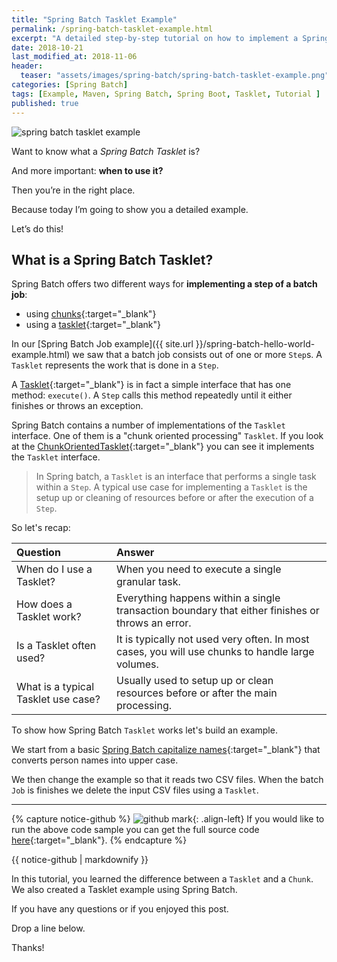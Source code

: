 ```yaml
---
title: "Spring Batch Tasklet Example"
permalink: /spring-batch-tasklet-example.html
excerpt: "A detailed step-by-step tutorial on how to implement a Spring Batch Tasklet using Spring Boot and Maven."
date: 2018-10-21
last_modified_at: 2018-11-06
header:
  teaser: "assets/images/spring-batch/spring-batch-tasklet-example.png"
categories: [Spring Batch]
tags: [Example, Maven, Spring Batch, Spring Boot, Tasklet, Tutorial ]
published: true
---
```


<img src="{{ site.url }}/assets/images/spring-batch/spring-batch-tasklet-example.png" alt="spring batch tasklet example" class="align-right title-image">

Want to know what a _Spring Batch Tasklet_ is?

And more important: **when to use it?**

Then you’re in the right place.

Because today I’m going to show you a detailed example.

Let’s do this!

## What is a Spring Batch Tasklet?

Spring Batch offers two different ways for **implementing a step of a batch job**:
* using [chunks](https://docs.spring.io/spring-batch/4.0.x/reference/html/step.html#chunkOrientedProcessing){:target="_blank"}
* using a [tasklet](https://docs.spring.io/spring-batch/4.0.x/reference/html/step.html#taskletStep){:target="_blank"}

In our [Spring Batch Job example]({{ site.url }}/spring-batch-hello-world-example.html) we saw that a batch job consists out of one or more `Step`s. A `Tasklet` represents the work that is done in a `Step`.

A [Tasklet](https://docs.spring.io/spring-batch/trunk/apidocs/org/springframework/batch/core/step/tasklet/Tasklet.html){:target="_blank"} is in fact a simple interface that has one method: `execute()`. A `Step` calls this method repeatedly until it either finishes or throws an exception.

Spring Batch contains a number of implementations of the `Tasklet` interface. One of them is a "chunk oriented processing" `Tasklet`. If you look at the [ChunkOrientedTasklet](https://docs.spring.io/spring-batch/trunk/apidocs/org/springframework/batch/core/step/item/ChunkOrientedTasklet.html){:target="_blank"} you can see it implements the `Tasklet` interface.

> In Spring batch, a `Tasklet` is an interface that performs a single task within a `Step`. A typical use case for implementing a `Tasklet` is the setup up or cleaning of resources before or after the execution of a `Step`.

So let's recap:

| Question                            | Answer                                                                                           |
|:------------------------------------|:-------------------------------------------------------------------------------------------------|
| When do I use a Tasklet?            | When you need to execute a single granular task.                                                 |
| How does a Tasklet work?            | Everything happens within a single transaction boundary that either finishes or throws an error. |
| Is a Tasklet often used?            | It is typically not used very often. In most cases, you will use chunks to handle large volumes. |
| What is a typical Tasklet use case? | Usually used to setup up or clean resources before or after the main processing.                 |

To show how Spring Batch `Tasklet` works let's build an example.

We start from a basic [Spring Batch capitalize names](https://github.com/code-not-found/spring-batch/tree/master/spring-batch-capitalize-names){:target="_blank"} that converts person names into upper case.

We then change the example so that it reads two CSV files. When the batch `Job` is finishes we delete the input CSV files using a `Tasklet`.




---

{% capture notice-github %}
![github mark](/assets/images/logos/github-mark.png){: .align-left}
If you would like to run the above code sample you can get the full source code [here](https://github.com/code-not-found/spring-batch/tree/master/spring-batch-tasklet){:target="_blank"}.
{% endcapture %}
<div class="notice--info">{{ notice-github | markdownify }}</div>

In this tutorial, you learned the difference between a `Tasklet` and a `Chunk`. We also created a Tasklet example using Spring Batch.

If you have any questions or if you enjoyed this post.

Drop a line below.

Thanks!
